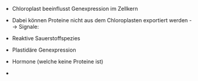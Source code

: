 - Chloroplast beeinflusst Genexpression im Zellkern

- Dabei können Proteine nicht aus dem Chloroplasten exportiert werden 
--> Signale:
- Reaktive Sauerstoffspezies
- Plastidäre Genexpression 
- Hormone (welche keine Proteine ist)
- 